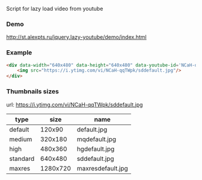 Script for lazy load video from youtube

### Demo
http://st.alexpts.ru/jquery.lazy-youtube/demo/index.html

### Example

```html
<div data-width="640x480" data-height="640x480" data-youtube-id='NCaH-qqTWpk'>
    <img src="https://i.ytimg.com/vi/NCaH-qqTWpk/sddefault.jpg"/>
</div>
```

### Thumbnails sizes
url: https://i.ytimg.com/vi/NCaH-qqTWpk/sddefault.jpg

| type     | size     | name              |
|----------|----------|-------------------|
| default  | 120x90   | default.jpg       |
| medium   | 320x180  | mqdefault.jpg     |
| high     | 480x360  | hgdefault.jpg     |
| standard | 640x480  | sddefault.jpg     |
| maxres   | 1280x720 | maxresdefault.jpg |

